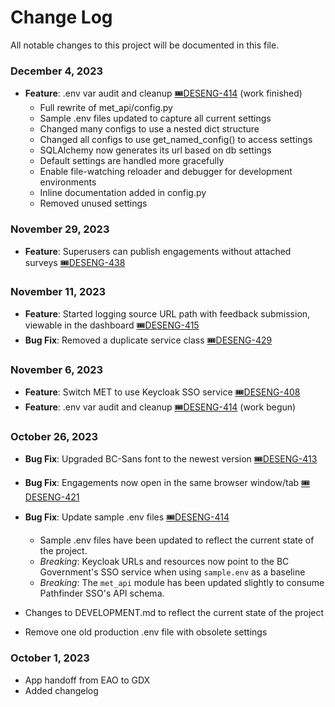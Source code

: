 # Change Log

All notable changes to this project will be documented in this file.

### December 4, 2023

- **Feature**: .env var audit and cleanup [🎟️DESENG-414](https://apps.itsm.gov.bc.ca/jira/browse/DESENG-414) (work finished)
  - Full rewrite of met_api/config.py
  - Sample .env files updated to capture all current settings
  - Changed many configs to use a nested dict structure
  - Changed all configs to use get_named_config() to access settings
  - SQLAlchemy now generates its url based on db settings
  - Default settings are handled more gracefully
  - Enable file-watching reloader and debugger for development environments
  - Inline documentation added in config.py
  - Removed unused settings
  
### November 29, 2023

- **Feature**: Superusers can publish engagements without attached surveys [🎟️DESENG-438](https://apps.itsm.gov.bc.ca/jira/browse/DESENG-438)

### November 11, 2023

- **Feature**: Started logging source URL path with feedback submission, viewable in the dashboard [🎟️DESENG-415](https://apps.itsm.gov.bc.ca/jira/browse/DESENG-415)
- **Bug Fix**: Removed a duplicate service class [🎟️DESENG-429](https://apps.itsm.gov.bc.ca/jira/browse/DESENG-429)

### November 6, 2023

- **Feature**: Switch MET to use Keycloak SSO service [🎟️DESENG-408](https://apps.itsm.gov.bc.ca/jira/browse/DESENG-408)
- **Feature**: .env var audit and cleanup [🎟️DESENG-414](https://apps.itsm.gov.bc.ca/jira/browse/DESENG-414) (work begun)

### October 26, 2023

- **Bug Fix**: Upgraded BC-Sans font to the newest version [🎟️DESENG-413](https://apps.itsm.gov.bc.ca/jira/browse/DESENG-413)

- **Bug Fix**: Engagements now open in the same browser window/tab [🎟️DESENG-421](https://apps.itsm.gov.bc.ca/jira/browse/DESENG-421)

- **Bug Fix**: Update sample .env files [🎟️DESENG-414](https://apps.itsm.gov.bc.ca/jira/browse/DESENG-414)

  - Sample .env files have been updated to reflect the current state of the project.
  - *Breaking*: Keycloak URLs and resources now point to the BC Government's SSO service when using `sample.env` as a baseline
  - *Breaking*: The `met_api` module has been updated slightly to consume Pathfinder SSO's API schema.
- Changes to DEVELOPMENT.md to reflect the current state of the project
- Remove one old production .env file with obsolete settings

### October 1, 2023

- App handoff from EAO to GDX
- Added changelog
